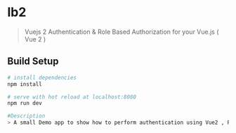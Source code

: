 # lb2

> Vuejs 2 Authentication & Role Based Authorization for your Vue.js ( Vue 2 )


## Build Setup

``` bash
# install dependencies
npm install

# serve with hot reload at localhost:8080
npm run dev

#Description
> A small Demo app to show how to perform authentication using Vue2 , Role Based Authentication is also included 


